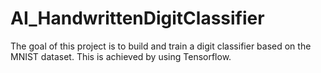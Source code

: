 # AI_HandwrittenDigitClassifier
The goal of this project is to build and train a digit classifier based on the MNIST dataset. This is achieved by using Tensorflow.
